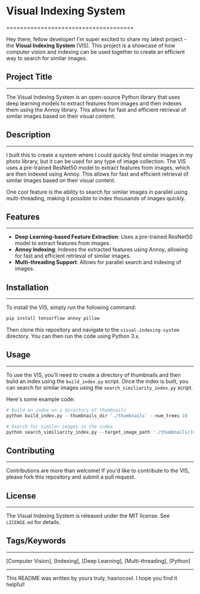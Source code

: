 # Visual Indexing System
=====================================

Hey there, fellow developer! I'm super excited to share my latest project - the **Visual Indexing System** (VIS). This project is a showcase of how computer vision and indexing can be used together to create an efficient way to search for similar images.

## Project Title
---------------

The Visual Indexing System is an open-source Python library that uses deep learning models to extract features from images and then indexes them using the Annoy library. This allows for fast and efficient retrieval of similar images based on their visual content.

## Description
-------------

I built this to create a system where I could quickly find similar images in my photo library, but it can be used for any type of image collection. The VIS uses a pre-trained ResNet50 model to extract features from images, which are then indexed using Annoy. This allows for fast and efficient retrieval of similar images based on their visual content.

One cool feature is the ability to search for similar images in parallel using multi-threading, making it possible to index thousands of images quickly.

## Features
------------

* **Deep Learning-based Feature Extraction**: Uses a pre-trained ResNet50 model to extract features from images.
* **Annoy Indexing**: Indexes the extracted features using Annoy, allowing for fast and efficient retrieval of similar images.
* **Multi-threading Support**: Allows for parallel search and indexing of images.

## Installation
--------------

To install the VIS, simply run the following command:

```bash
pip install tensorflow annoy pillow
```

Then clone this repository and navigate to the `visual-indexing-system` directory. You can then run the code using Python 3.x.

## Usage
---------

To use the VIS, you'll need to create a directory of thumbnails and then build an index using the `build_index.py` script. Once the index is built, you can search for similar images using the `search_similiarity_index.py` script.

Here's some example code:

```python
# Build an index on a directory of thumbnails
python build_index.py --thumbnails_dir './thumbnails' --num_trees 10

# Search for similar images in the index
python search_similiarity_index.py --target_image_path './thumbnails/(m=qU5WO7XbeafTGgaaaa)(mh=kIWhRaJVkXVhtyzm)0.jpg'
```

## Contributing
--------------

Contributions are more than welcome! If you'd like to contribute to the VIS, please fork this repository and submit a pull request.

## License
--------

The Visual Indexing System is released under the MIT license. See `LICENSE.md` for details.

## Tags/Keywords
----------------

[Computer Vision], [Indexing], [Deep Learning], [Multi-threading], [Python]

---

This README was written by yours truly, hasnocool. I hope you find it helpful!